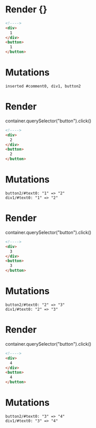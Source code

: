 # Render {}
```html
<!---->
<div>
  1
</div>
<button>
  1
</button>
```

# Mutations
```
inserted #comment0, div1, button2
```


# Render 
container.querySelector("button").click()

```html
<!---->
<div>
  2
</div>
<button>
  2
</button>
```

# Mutations
```
button2/#text0: "1" => "2"
div1/#text0: "1" => "2"
```


# Render 
container.querySelector("button").click()

```html
<!---->
<div>
  3
</div>
<button>
  3
</button>
```

# Mutations
```
button2/#text0: "2" => "3"
div1/#text0: "2" => "3"
```


# Render 
container.querySelector("button").click()

```html
<!---->
<div>
  4
</div>
<button>
  4
</button>
```

# Mutations
```
button2/#text0: "3" => "4"
div1/#text0: "3" => "4"
```